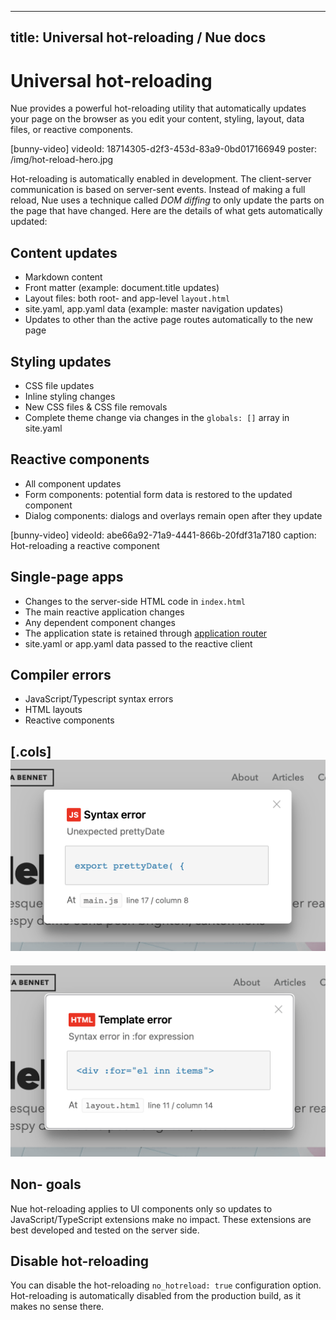 
---
title: Universal hot-reloading / Nue docs
---

# Universal hot-reloading
Nue provides a powerful hot-reloading utility that automatically updates your page on the browser as you edit your content, styling, layout, data files, or reactive components.

[bunny-video]
  videoId: 18714305-d2f3-453d-83a9-0bd017166949
  poster: /img/hot-reload-hero.jpg

Hot-reloading is automatically enabled in development. The client-server communication is based on server-sent events. Instead of making a full reload, Nue uses a technique called *DOM diffing* to only update the parts on the page that have changed. Here are the details of what gets automatically updated:

## Content updates
- Markdown content
- Front matter (example: document.title updates)
- Layout files: both root- and app-level `layout.html`
- site.yaml, app.yaml data (example: master navigation updates)
- Updates to other than the active page routes automatically to the new page

## Styling updates
- CSS file updates
- Inline styling changes
- New CSS files & CSS file removals
- Complete theme change via changes in the `globals: []` array in site.yaml

## Reactive components
- All component updates
- Form components: potential form data is restored to the updated component
- Dialog components: dialogs and overlays remain open after they update

[bunny-video]
  videoId: abe66a92-71a9-4441-866b-20fdf31a7180
  caption: Hot-reloading a reactive component


## Single-page apps
- Changes to the server-side HTML code in `index.html`
- The main reactive application changes
- Any dependent component changes
- The application state is retained through [application router](../reference/app-router.html)
- site.yaml or app.yaml data passed to the reactive client


## Compiler errors
- JavaScript/Typescript syntax errors
- HTML layouts
- Reactive components

[.cols]
  ![JS error](/img/js-error.png)
  ---
  ![Layout error](/img/nue-error.png)


## Non- goals
Nue hot-reloading applies to UI components only so updates to JavaScript/TypeScript extensions make no impact. These extensions are best developed and tested on the server side.


## Disable hot-reloading
You can disable the hot-reloading `no_hotreload: true` configuration option. Hot-reloading is automatically disabled from the production build, as it makes no sense there.




